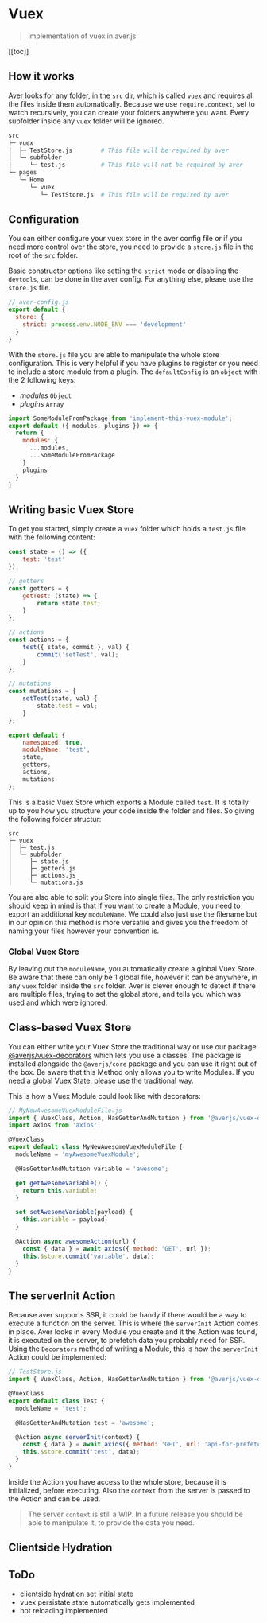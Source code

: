 # Vuex

> Implementation of vuex in aver.js

[[toc]]

## How it works

Aver looks for any folder, in the `src` dir, which is called `vuex` and requires all the files inside them automatically. Because we use `require.context`, set to watch recursively, you can create your folders anywhere you want. Every subfolder inside any `vuex` folder will be ignored.

``` bash
src
├─ vuex
│  ├─ TestStore.js        # This file will be required by aver
│  └─ subfolder
│     └─ test.js          # This file will not be required by aver
└─ pages
   └─ Home
      └─ vuex
         └─ TestStore.js  # This file will be required by aver
```

## Configuration

You can either configure your vuex store in the aver config file or if you need more control over the store, you need to provide a `store.js` file in the root of the `src` folder.

Basic constructor options like setting the `strict` mode or disabling the `devtools`, can be done in the aver config. For anything else, please use the `store.js` file.
```js
// aver-config.js
export default {
  store: {
    strict: process.env.NODE_ENV === 'development'
  }
}
```

With the `store.js` file you are able to manipulate the whole store configuration. This is very helpful if you have plugins to register or you need to include a store module from a plugin. The `defaultConfig` is an `object` with the 2 following keys:

- *modules* `Object`
- *plugins* `Array`

```js
import SomeModuleFromPackage from 'implement-this-vuex-module';
export default ({ modules, plugins }) => {
  return {
    modules: {
      ...modules,
      ...SomeModuleFromPackage
    }
    plugins
  }
}
```

## Writing basic Vuex Store

To get you started, simply create a `vuex` folder which holds a `test.js` file with the following content:

```js
const state = () => ({
    test: 'test'
});

// getters
const getters = {
    getTest: (state) => {
        return state.test;
    }
};

// actions
const actions = {
    test({ state, commit }, val) {
        commit('setTest', val);
    }
};

// mutations
const mutations = {
    setTest(state, val) {
        state.test = val;
    }
};

export default {
    namespaced: true,
    moduleName: 'test',
    state,
    getters,
    actions,
    mutations
};

```

This is a basic Vuex Store which exports a Module called `test`. It is totally up to you how you structure your code inside the folder and files. So giving the following folder structur:

```
src
├─ vuex
│  ├─ test.js
│  └─ subfolder
│     ├─ state.js
│     ├─ getters.js
│     ├─ actions.js
│     └─ mutations.js
```

You are also able to split you Store into single files. The only restriction you should keep in mind is that if you want to create a Module, you need to export an additional key `moduleName`. We could also just use the filename but in our opinion this method is more versatile and gives you the freedom of naming your files however your convention is.

### Global Vuex Store

By leaving out the `moduleName`, you automatically create a global Vuex Store. Be aware that there can only be 1 global file, however it can be anywhere, in any `vuex` folder inside the `src` folder. Aver is clever enough to detect if there are multiple files, trying to set the global store, and tells you which was used and which were ignored. 

## Class-based Vuex Store

You can either write your Vuex Store the traditional way or use our package [@averjs/vuex-decorators](https://github.com/exreplay/vuex-decorators) which lets you use a classes. The package is installed alongside the `@averjs/core` package and you can use it right out of the box. Be aware that this Method only allows you to write Modules. If you need a global Vuex State, please use the traditional way.

This is how a Vuex Module could look like with decorators:
```js
// MyNewAwesomeVuexModuleFile.js
import { VuexClass, Action, HasGetterAndMutation } from '@averjs/vuex-decorators';
import axios from 'axios';

@VuexClass
export default class MyNewAwesomeVuexModuleFile {
  moduleName = 'myAwesomeVuexModule';

  @HasGetterAndMutation variable = 'awesome';

  get getAwesomeVariable() {
    return this.variable;
  }

  set setAwesomeVariable(payload) {
    this.variable = payload;
  }

  @Action async awesomeAction(url) {
    const { data } = await axios({ method: 'GET', url });
    this.$store.commit('variable', data);
  }
}
```

## The serverInit Action

Because aver supports SSR, it could be handy if there would be a way to execute a function on the server. This is where the `serverInit` Action comes in place. Aver looks in every Module you create and it the Action was found, it is executed on the server, to prefetch data you probably need for SSR. Using the `Decorators` method of writing a Module, this is how the `serverInit` Action could be implemented:

```js
// TestStore.js
import { VuexClass, Action, HasGetterAndMutation } from '@averjs/vuex-decorators';

@VuexClass
export default class Test {
  moduleName = 'test';

  @HasGetterAndMutation test = 'awesome';

  @Action async serverInit(context) {
    const { data } = await axios({ method: 'GET', url: 'api-for-prefetch' });
    this.$store.commit('test', data);
  }
}
```

Inside the Action you have access to the whole store, because it is initialized, before executing. Also the `context` from the server is passed to the Action and can be used.

> The server `context` is still a WIP. In a future release you should be able to manipulate it, to provide the data you need.

## Clientside Hydration



## ToDo
- clientside hydration set initial state
- vuex persistate state automatically gets implemented
- hot reloading implemented